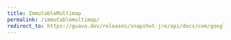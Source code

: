 ```yaml
---
title: ImmutableMultimap
permalink: /immutablemultimap/
redirect_to: https://guava.dev/releases/snapshot-jre/api/docs/com/google/common/collect/ImmutableMultimap.html
---
```

